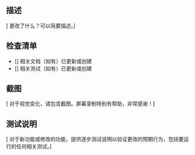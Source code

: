 ## 描述

[ 更改了什么？可以简要描述。]

## 检查清单

- [] 相关文档（如有）已更新或创建
- [] 相关测试（如有）已更新或创建

## 截图

[ 对于视觉变化，请包含截图。屏幕录制特别有帮助，非常感谢！]

## 测试说明

[ 对于新功能或修改的功能，提供逐步测试说明以验证更改的预期行为，包括要运行的任何相关测试。] 